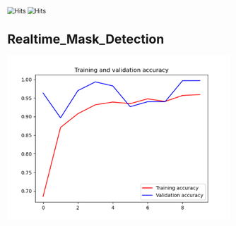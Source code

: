 <img src="https://hitcounter.pythonanywhere.com/count/tag.svg?url=https%3A%2F%2Fgithub.com%2Ftanmoy1999%2FRealtime_Mask_Detection%2F" alt="Hits">	<img src="https://img.shields.io/github/last-commit/tanmoy1999/Realtime_Mask_Detection" alt="Hits">



# Realtime_Mask_Detection

![alt text](https://github.com/tanmoy1999/Realtime_Mask_Detection/blob/master/Epochs.png)


